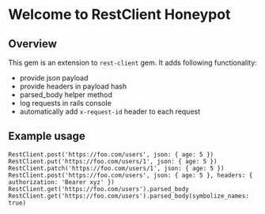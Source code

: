# Welcome to RestClient Honeypot

## Overview

This gem is an extension to `rest-client` gem. It adds following functionality:

- provide json payload
- provide headers in payload hash
- parsed_body helper method
- log requests in rails console
- automatically add `x-request-id` header to each request

## Example usage

    RestClient.post('https://foo.com/users', json: { age: 5 })
    RestClient.put('https://foo.com/users/1', json: { age: 5 })
    RestClient.patch('https://foo.com/users/1', json: { age: 5 })
    RestClient.post('https://foo.com/users', json: { age: 5 }, headers: { authorization: 'Bearer xyz' })
    RestClient.get('https://foo.com/users').parsed_body
    RestClient.get('https://foo.com/users').parsed_body(symbolize_names: true)
